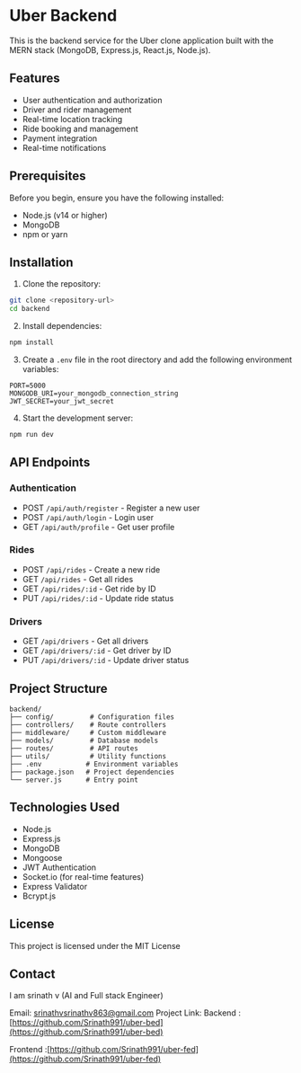 # Uber Backend

This is the backend service for the Uber clone application built with the MERN stack (MongoDB, Express.js, React.js, Node.js).

## Features

- User authentication and authorization
- Driver and rider management
- Real-time location tracking
- Ride booking and management
- Payment integration
- Real-time notifications

## Prerequisites

Before you begin, ensure you have the following installed:
- Node.js (v14 or higher)
- MongoDB
- npm or yarn

## Installation

1. Clone the repository:
```bash
git clone <repository-url>
cd backend
```

2. Install dependencies:
```bash
npm install
```

3. Create a `.env` file in the root directory and add the following environment variables:
```env
PORT=5000
MONGODB_URI=your_mongodb_connection_string
JWT_SECRET=your_jwt_secret
```

4. Start the development server:
```bash
npm run dev
```

## API Endpoints

### Authentication
- POST `/api/auth/register` - Register a new user
- POST `/api/auth/login` - Login user
- GET `/api/auth/profile` - Get user profile

### Rides
- POST `/api/rides` - Create a new ride
- GET `/api/rides` - Get all rides
- GET `/api/rides/:id` - Get ride by ID
- PUT `/api/rides/:id` - Update ride status

### Drivers
- GET `/api/drivers` - Get all drivers
- GET `/api/drivers/:id` - Get driver by ID
- PUT `/api/drivers/:id` - Update driver status

## Project Structure

```
backend/
├── config/         # Configuration files
├── controllers/    # Route controllers
├── middleware/     # Custom middleware
├── models/         # Database models
├── routes/         # API routes
├── utils/          # Utility functions
├── .env           # Environment variables
├── package.json   # Project dependencies
└── server.js      # Entry point
```

## Technologies Used

- Node.js
- Express.js
- MongoDB
- Mongoose
- JWT Authentication
- Socket.io (for real-time features)
- Express Validator
- Bcrypt.js

## License

This project is licensed under the MIT License 

## Contact

I am srinath v (AI and Full stack Engineer)

Email: srinathvsrinathv863@gmail.com
Project Link: 
Backend :[https://github.com/Srinath991/uber-bed](https://github.com/Srinath991/uber-bed)

Frontend :[https://github.com/Srinath991/uber-fed](https://github.com/Srinath991/uber-fed)

